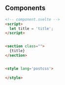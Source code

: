 ## Components

``` html
<!-- component.svelte -->
<script>
  let title = 'title';
</script>


<section class="">
  {title}
</section>


<style lang='postcss'>
  
</style>
```